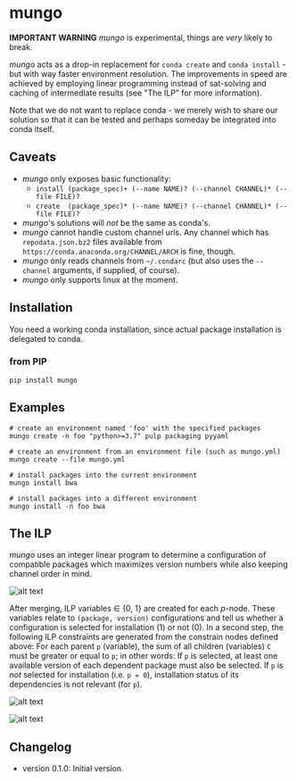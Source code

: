 # mungo

**IMPORTANT WARNING**
*mungo* is experimental, things are *very* likely to break.

*mungo* acts as a drop-in replacement for `conda create` and `conda install` -
but with way faster environment resolution.
The improvements in speed are achieved by employing linear programming instead
of sat-solving and caching of intermediate results (see "The ILP" for more information).

Note that we do not want to replace conda - we merely wish to share our solution so that it can be tested and perhaps
someday be integrated into conda itself.

## Caveats
  - *mungo* only exposes basic functionality:
    - `install (package_spec)+ (--name NAME)? (--channel CHANNEL)* (--file FILE)?`
    - `create  (package_spec)* (--name NAME)? (--channel CHANNEL)* (--file FILE)?`
  - *mungo*'s solutions will *not* be the same as conda's.
  - *mungo* cannot handle custom channel urls. Any channel which has `repodata.json.bz2` files available from `https://conda.anaconda.org/CHANNEL/ARCH` is fine, though.
  - *mungo* only reads channels from `~/.condarc` (but also uses the `--channel` arguments, if supplied, of course).
  - *mungo* only supports linux at the moment.

## Installation
You need a working conda installation, since actual package installation is
delegated to conda.
### from PIP
    pip install mungo

## Examples
    # create an environment named 'foo' with the specified packages
    mungo create -n foo "python>=3.7" pulp packaging pyyaml

    # create an environment from an environment file (such as mungo.yml)
    mungo create --file mungo.yml

    # install packages into the current environment
    mungo install bwa

    # install packages into a different environment
    mungo install -n foo bwa

## The ILP
*mungo* uses an integer linear program to determine a configuration of compatible packages which maximizes version numbers while also keeping channel order in mind.

![alt text](images/dag.png "Dependency DAG")

After merging, ILP variables ∈ {0, 1} are created for each *p*-node. These variables relate to `(package, version)` configurations and tell us whether a configuration is selected for installation (1) or not (0).
In a second step, the following ILP constraints are generated from the constrain nodes defined above:
For each parent `p` (variable), the sum of all children (variables) `C` must be greater or equal to `p`; in other words: If `p` is selected, at least one available version of each dependent package must also be selected. If `p` is *not* selected for installation (i.e. `p = 0`), installation status of its dependencies is not relevant (for `p`).

![alt text](images/dag2.png "Dependency DAG")


![alt text](images/dag3.png "Dependency DAG")
## Changelog
  - version 0.1.0: Initial version.
